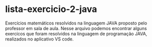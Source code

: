 # lista-exercicio-2-java
Exercícios matemáticos resolvidos na linguagem JAVA proposto pelo professor em sala de aula. 
Nesse arquivo podemos encontrar alguns exercícos que foram resolvidos na linguagem de programação JAVA, 
realizados no aplicativo VS code.
